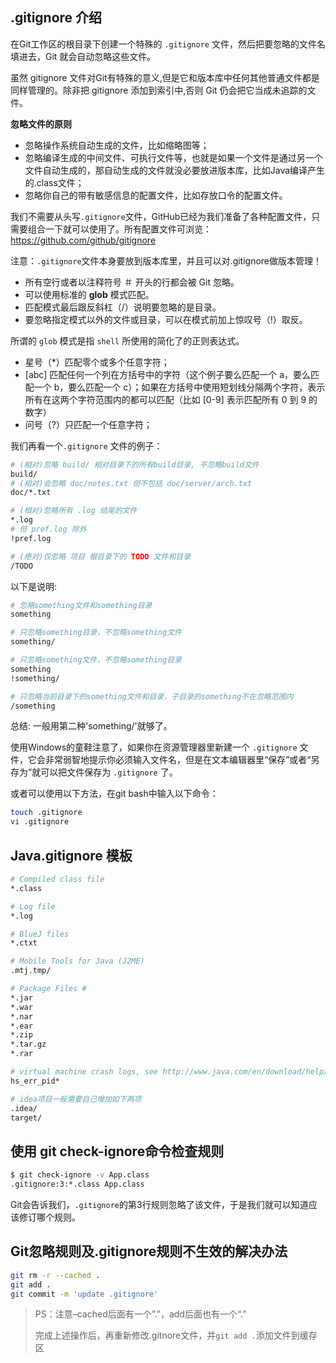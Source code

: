 ## .gitignore 介绍

在Git工作区的根目录下创建一个特殊的 `.gitignore` 文件，然后把要忽略的文件名填进去，Git 就会自动忽略这些文件。

虽然 gitignore 文件对Git有特殊的意义,但是它和版本库中任何其他普通文件都是同样管理的。除非把 gitignore 添加到索引中,否则 Git 仍会把它当成未追踪的文件。

**忽略文件的原则**

* 忽略操作系统自动生成的文件，比如缩略图等；
* 忽略编译生成的中间文件、可执行文件等，也就是如果一个文件是通过另一个文件自动生成的，那自动生成的文件就没必要放进版本库，比如Java编译产生的.class文件；
* 忽略你自己的带有敏感信息的配置文件，比如存放口令的配置文件。

我们不需要从头写`.gitignore`文件，GitHub已经为我们准备了各种配置文件，只需要组合一下就可以使用了。所有配置文件可浏览：<https://github.com/github/gitignore>

注意：`.gitignore`文件本身要放到版本库里，并且可以对.gitignore做版本管理！

* 所有空行或者以注释符号 ＃ 开头的行都会被 Git 忽略。
* 可以使用标准的 **glob** 模式匹配。
* 匹配模式最后跟反斜杠（/）说明要忽略的是目录。
* 要忽略指定模式以外的文件或目录，可以在模式前加上惊叹号（!）取反。

所谓的 `glob` 模式是指 `shell` 所使用的简化了的正则表达式。

* 星号（*）匹配零个或多个任意字符；
* [abc] 匹配任何一个列在方括号中的字符（这个例子要么匹配一个 a，要么匹配一个 b，要么匹配一个 c）；如果在方括号中使用短划线分隔两个字符，表示所有在这两个字符范围内的都可以匹配（比如 [0-9] 表示匹配所有 0 到 9 的数字）
* 问号（?）只匹配一个任意字符；

我们再看一个` .gitignore ` 文件的例子：

```sh
# (相对)忽略 build/ 相对目录下的所有build目录, 不忽略build文件
build/
# (相对)会忽略 doc/notes.txt 但不包括 doc/server/arch.txt
doc/*.txt

# (相对)忽略所有 .log 结尾的文件
*.log
# 但 pref.log 除外
!pref.log

# (绝对)仅忽略 项目 根目录下的 TODO 文件和目录
/TODO
```

以下是说明:

```sh
# 忽略something文件和something目录
something

# 只忽略something目录，不忽略something文件
something/

# 只忽略something文件，不忽略something目录
something
!something/

# 只忽略当前目录下的something文件和目录，子目录的something不在忽略范围内
/something
```

总结: 一般用第二种'something/'就够了。

使用Windows的童鞋注意了，如果你在资源管理器里新建一个 `.gitignore` 文件，它会非常弱智地提示你必须输入文件名，但是在文本编辑器里“保存”或者“另存为”就可以把文件保存为 `.gitignore` 了。

或者可以使用以下方法，在git bash中输入以下命令：

```sh
touch .gitignore
vi .gitignore
```

## Java.gitignore 模板

```bash
# Compiled class file
*.class

# Log file
*.log

# BlueJ files
*.ctxt

# Mobile Tools for Java (J2ME)
.mtj.tmp/

# Package Files #
*.jar
*.war
*.nar
*.ear
*.zip
*.tar.gz
*.rar

# virtual machine crash logs, see http://www.java.com/en/download/help/error_hotspot.xml
hs_err_pid*

# idea项目一般需要自己增加如下两项
.idea/
target/
```

## 使用 git check-ignore命令检查规则

```sh
$ git check-ignore -v App.class
.gitignore:3:*.class App.class
```

Git会告诉我们，`.gitignore`的第3行规则忽略了该文件，于是我们就可以知道应该修订哪个规则。

## Git忽略规则及.gitignore规则不生效的解决办法

```sh
git rm -r --cached .
git add .
git commit -m 'update .gitignore'
```

> PS：注意–cached后面有一个”.”，add后面也有一个“.”
>
> 完成上述操作后，再重新修改.gitnore文件，并`git add .`添加文件到缓存区
